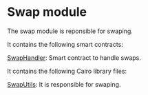 # Swap module

The swap module is reponsible for swaping.

It contains the following smart contracts:

[SwapHandler](https://github.com/keep-starknet-strange/gojo/blob/main/src/swap/swap_handler): Smart contract to handle swaps.

It contains the following Cairo library files:

[SwapUtils](https://github.com/keep-starknet-strange/gojo/blob/main/src/swap/swap_utils.cairo): It is responsible for swaping.

